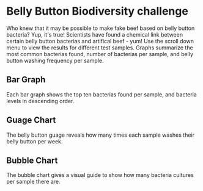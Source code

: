 # Belly Button Biodiversity challenge
Who knew that it may be possible to make fake beef based on belly button bacteria? Yup, it's true! Scientists have found a chemical link between certain belly button bacterias and artifical beef - yum! Use the scroll down menu to view the results for different test samples. Graphs summarize the most common bacterias found, number of bacterias per sample, and belly button washing frequency per sample.

## Bar Graph
Each bar graph shows the top ten bacterias found per sample, and bacteria levels in descending order.

## Guage Chart
The belly button guage reveals how many times each sample washes their belly button per week.

## Bubble Chart
The bubble chart gives a visual guide to show how many bacteria cultures per sample there are. 

